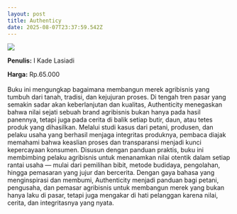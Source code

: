 ```yaml
---
layout: post
title: Authenticy
date: 2025-08-07T23:37:59.542Z
---
```

![](/images/uploads/authenticity-isbn.jpg)

**P﻿enulis:** I Kade Lasiadi

**Harga:** Rp.65.000\
\
Buku ini mengungkap bagaimana membangun merek agribisnis yang tumbuh dari tanah, tradisi, dan kejujuran proses. Di tengah tren pasar yang semakin sadar akan keberlanjutan dan kualitas, Authenticity menegaskan bahwa nilai sejati sebuah brand agribisnis bukan hanya pada hasil panennya, tetapi juga pada cerita di balik setiap butir, daun, atau tetes produk yang dihasilkan. Melalui studi kasus dari petani, produsen, dan pelaku usaha yang berhasil menjaga integritas produknya, pembaca diajak memahami bahwa keaslian proses dan transparansi menjadi kunci kepercayaan konsumen.
	Disusun dengan panduan praktis, buku ini membimbing pelaku agribisnis untuk menanamkan nilai otentik dalam setiap rantai usaha — mulai dari pemilihan bibit, metode budidaya, pengolahan, hingga pemasaran yang jujur dan bercerita. Dengan gaya bahasa yang menginspirasi dan membumi, Authenticity menjadi panduan bagi petani, pengusaha, dan pemasar agribisnis untuk membangun merek yang bukan hanya laku di pasar, tetapi juga mengakar di hati pelanggan karena nilai, cerita, dan integritasnya yang nyata.